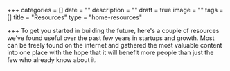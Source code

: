 +++
categories = []
date = ""
description = ""
draft = true
image = ""
tags = []
title = "Resources"
type = "home-resources"

+++
To get you started in building the future, here's a couple of resources we've found useful over the past few years in startups and growth. Most can be freely found on the internet and gathered the most valuable content into one place with the hope that it will benefit more people than just the few who already know about it.